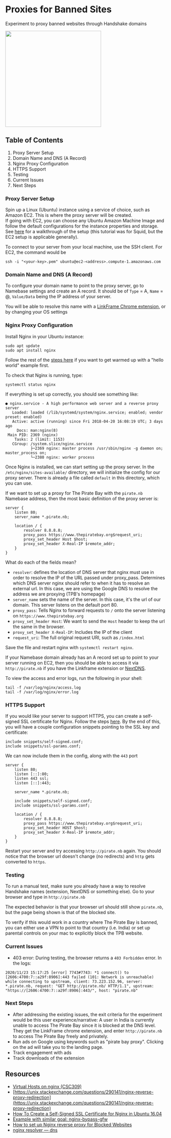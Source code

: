 # Proxies for Banned Sites
Experiment to proxy banned websites through Handshake domains

<img src="https://www.thepirateproxy3se.com/images/upload/icons/og/article@1x1.jpg" width="300">


## Table of Contents
1. Proxy Server Setup
2. Domain Name and DNS (A Record)
3. Nginx Proxy Configuration
4. HTTPS Support
5. Testing
6. Current Issues
7. Next Steps

### Proxy Server Setup
Spin up a Linux (Ubuntu) instance using a service of choice, such as Amazon EC2. This is where the proxy server will be created.  
If going with EC2, you can choose any Ubuntu Amazon Machine Image and follow the default configurations for the instance properties and storage.
See [here](https://www.youtube.com/watch?v=HpdD8W3Pjus) for a walkthrough of the setup (this tutorial was for Squid, but the EC2 setup is applicable generally).

To connect to your server from your local machine, use the SSH client. For EC2, the command would be 

`ssh -i "<your-key>.pem" ubuntu@ec2-<address>.compute-1.amazonaws.com`

### Domain Name and DNS (A Record)
To configure your domain name to point to the proxy server, go to Namebase settings and create an A record. It should be of `Type` = A, `Name` = @, `Value/Data` being the IP address of your server.

You will be able to resolve this name with a [LinkFrame Chrome extension](https://chrome.google.com/webstore/detail/linkframe/klcheodcjdbkbiljlcfiphagmkhbifmm), or by changing your OS settings

### Nginx Proxy Configuration
Install Nginx in your Ubuntu instance:
```
sudo apt update
sudo apt install nginx
```
Follow the rest of the [steps here](https://ubuntu.com/tutorials/install-and-configure-nginx#1-overview) if you want to get warmed up with a "hello world" example first.

To check that Nginx is running, type:
```
systemctl status nginx
```
If everything is set up correctly, you should see something like:
```
● nginx.service - A high performance web server and a reverse proxy server
   Loaded: loaded (/lib/systemd/system/nginx.service; enabled; vendor preset: enabled)
   Active: active (running) since Fri 2018-04-20 16:08:19 UTC; 3 days ago
     Docs: man:nginx(8)
 Main PID: 2369 (nginx)
    Tasks: 2 (limit: 1153)
   CGroup: /system.slice/nginx.service
           ├─2369 nginx: master process /usr/sbin/nginx -g daemon on; master_process on;
           └─2380 nginx: worker process
```

Once Nginx is installed, we can start setting up the proxy server.
In the `/etc/nginx/sites-available/` directory, we will initialize the config for our proxy server. There is already a file called `default` in this directory, which you can use.

If we want to set up a proxy for The Pirate Bay with the `pirate.nb` Namebase address, then the most basic definition of the proxy server is:
```
server {
    listen 80;
    server_name *.pirate.nb;

    location / {
        resolver 8.8.8.8;
        proxy_pass https://www.thepiratebay.org$request_uri;
        proxy_set_header Host $host;
        proxy_set_header X-Real-IP $remote_addr;
    }
}
```

What do each of the fields mean?
- `resolver`: defines the location of DNS server that nginx must use in order to resolve the IP of the URL passed under proxy_pass. Determines which DNS server nginx should refer to when it has to resolve an external url. In this case, we are using the Google DNS to resolve the address we are proxying (TPB's homepage)
- `server_name` sets the name of the server. In this case, it's the url of our domain. This server listens on the default port 80.
- `proxy_pass`: Tells Nginx to forward requests to `/` onto the server listening on `https://www.thepiratebay.org`
- `proxy_set_header Host`: We want to send the `Host` header to keep the url the same in the browser. 
- `proxy_set_header X-Real-IP`: Includes the IP of the client
- `request_uri`: The full original request URI, such as `/index.html`

Save the file and restart nginx with `systemctl restart nginx`.

If your Namebase domain already has an A record set up to point to your server running on EC2, then you should be able to access it via `http://pirate.nb` if you have the Linkframe extension or [NextDNS](https://learn.namebase.io/starting-from-zero/how-to-access-handshake-sites).

To view the access and error logs, run the following in your shell:
```
tail -f /var/log/nginx/access.log
tail -f /var/log/nginx/error.log
```

### HTTPS Support
If you would like your server to support HTTPS, you can create a self-signed SSL certificate for Nginx. Follow the steps [here](https://www.digitalocean.com/community/tutorials/how-to-create-a-self-signed-ssl-certificate-for-nginx-in-ubuntu-16-04). By the end of this, you will have a couple configuration snippets pointing to the SSL key and certificate:

```
include snippets/self-signed.conf;
include snippets/ssl-params.conf;
```

We can now include them in the config, along with the  `443` port
```
server {
    listen 80;
    listen [::]:80;
    listen 443 ssl;
    listen [::]:443;

    server_name *.pirate.nb;

    include snippets/self-signed.conf;
    include snippets/ssl-params.conf;

    location / {
        resolver 8.8.8.8;
        proxy_pass https://www.thepiratebay.org$request_uri;
        proxy_set_header HOST $host;
        proxy_set_header X-Real-IP $remote_addr;
    }
}
```

Restart your server and try accessing `http://pirate.nb` again. You should notice that the browser url doesn't change (no redirects) and `http` gets converted to `https`.

### Testing
To run a manual test, make sure you already have a way to resolve Handshake names (extension, NextDNS or something else). Go to your browser and type in `http://pirate.nb`

The expected behavior is that your browser url should still show `pirate.nb`, but the page being shown is that of the blocked site.

To verify if this would work in a country where The Pirate Bay is banned, you can either use a VPN to point to that country (i.e. India) or set up parental controls on your mac to explicitly block the TPB website.

### Current Issues
- 403 error: During testing, the browser returns a `403 Forbidden` error. In the logs:
```
2020/11/23 15:17:25 [error] 7743#7743: *1 connect() to [2606:4700:7::a29f:8906]:443 failed (101: Network is unreachable) while connecting to upstream, client: 73.223.152.96, server: *.pirate.nb, request: "GET http://pirate.nb/ HTTP/1.1", upstream: "https://[2606:4700:7::a29f:8906]:443/", host: "pirate.nb"
```

### Next Steps
- After addressing the existing issues, the exit criteria for the experiment would be this user experience/narrative: A user in India is currently unable to access The Pirate Bay since it is blocked at the DNS level. They get the LinkFrame chrome extension, and enter `http://pirate.nb` to access The Pirate Bay freely and privately.
- Run ads on Google using keywords such as "pirate bay proxy". Clicking on the ad will take you to the landing page.
- Track engagement with ads
- Track downloads of the extension

## Resources
- [Virtual Hosts on nginx (CSC309)](https://gist.github.com/soheilhy/8b94347ff8336d971ad0)
- [https://unix.stackexchange.com/questions/290141/nginx-reverse-proxy-redirection](https://unix.stackexchange.com/questions/290141/nginx-reverse-proxy-redirection)
- [How To Create a Self-Signed SSL Certificate for Nginx in Ubuntu 16.04](https://www.digitalocean.com/community/tutorials/how-to-create-a-self-signed-ssl-certificate-for-nginx-in-ubuntu-16-04)
- [Example with similar goal: nginx-bypass-gfw](https://github.com/caiguanhao/nginx-bypass-gfw)
- [How to set up Nginx reverse proxy for Blocked Websites](https://yubolun.com/tutorial/2017/03/10/nginx-reverse-proxy/#edit-reverse-proxy-config-file)
- [nginx resolver — dns](https://stackoverflow.com/questions/49641685/nginx-resolver-dns)
